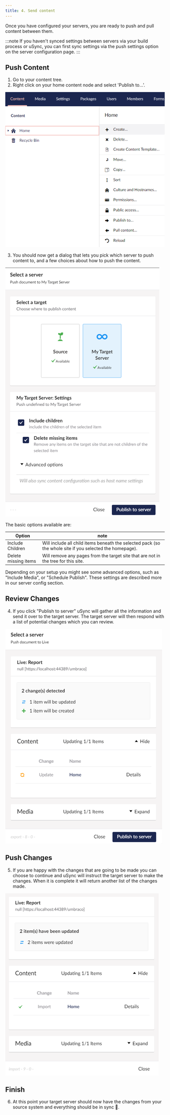 ```yaml
---
title: 4. Send content 
---
```


Once you have configured your servers, you are ready to push and pull content between them. 

:::note
If you haven't synced settings between servers via your build process or uSync, you can first sync settings via the push settings option on the server configuration page.
:::

## Push Content 
1. Go to your content tree.
2. Right click on your home content node and select 'Publish to...'.

![Publish to](publish-to.png)

3. You should now get a dialog that lets you pick which server to push content to, and a few choices about how to push the content.

![Select target](select-target.png)

The basic options available are: 

Option | note 
-- | --
Include Children | Will include all child items beneath the selected pack (so the whole site if you selected the homepage).
Delete missing items | Will remove any pages from the target site that are not in the tree for this site. 

Depending on your setup you might see some advanced options, such as "Include Media", or "Schedule Publish". These settings are described more in our server config section.

## Review Changes

4. If you click "Publish to server" uSync will gather all the information and send it over to the target server. The target server will then respond with a list of potential changes which you can review.

![report](changeReports.png)

## Push Changes

5. If you are happy with the changes that are going to be made you can choose to continue and uSync will instruct the target server to make the changes. When it is complete it will return another list of the changes made.

![complete](completeReport.png)

## Finish
6. At this point your target server should now have the changes from your source system and everything should be in sync 🎉.
